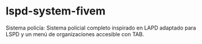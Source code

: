 # lspd-system-fivem
Sistema policía: Sistema policial completo inspirado en LAPD adaptado para LSPD y un menú de organizaciones accesible con TAB.
